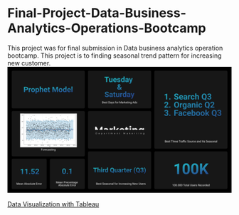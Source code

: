 # Final-Project-Data-Business-Analytics-Operations-Bootcamp
This project was for final submission in Data business analytics operation bootcamp. This project is to finding seasonal trend pattern for increasing new customer.
![alt text](https://github.com/StromR/Final-Project-Data-Business-Analytics-Operations-Bootcamp/blob/main/Report.png)

[Data Visualization with Tableau](https://public.tableau.com/app/profile/guntur.ramadhan/viz/FinalProject_16563257848120/Dashboard1)
